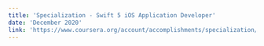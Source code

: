 ```yaml
---
title: 'Specialization - Swift 5 iOS Application Developer'
date: 'December 2020'
link: 'https://www.coursera.org/account/accomplishments/specialization/certificate/UXPZHUUA3DXL'
---
```

